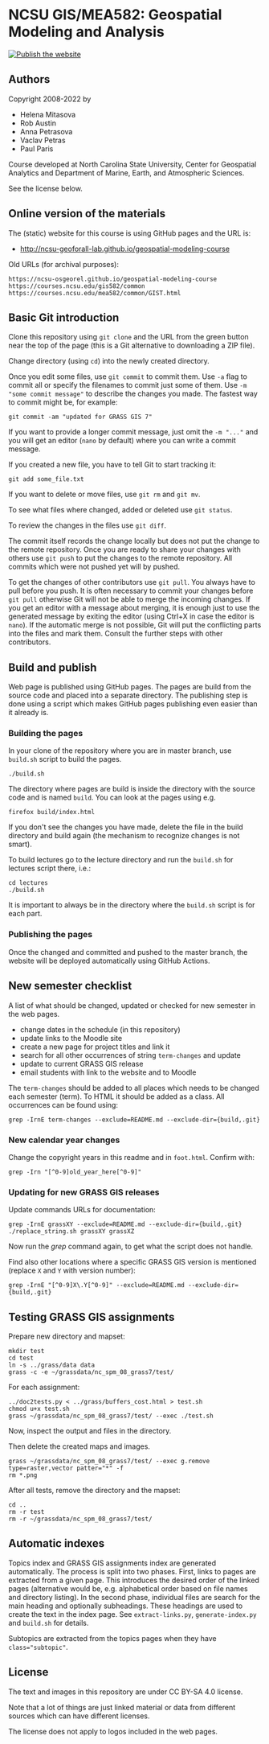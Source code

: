 NCSU GIS/MEA582: Geospatial Modeling and Analysis
=================================================

[![Publish the website](https://github.com/ncsu-geoforall-lab/geospatial-modeling-course/workflows/Publish%20the%20website/badge.svg?branch=master)](https://github.com/ncsu-geoforall-lab/geospatial-modeling-course/actions?query=workflow%3A%22Publish+the+website%22)

Authors
-------

Copyright 2008-2022 by

 * Helena Mitasova
 * Rob Austin
 * Anna Petrasova
 * Vaclav Petras
 * Paul Paris

Course developed at North Carolina State University,
Center for Geospatial Analytics and
Department of Marine, Earth, and Atmospheric Sciences.

See the license below.

Online version of the materials
-------------------------------

The (static) website for this course is using GitHub pages and the URL is:

* http://ncsu-geoforall-lab.github.io/geospatial-modeling-course

Old URLs (for archival purposes):

    https://ncsu-osgeorel.github.io/geospatial-modeling-course
    https://courses.ncsu.edu/gis582/common
    https://courses.ncsu.edu/mea582/common/GIST.html


Basic Git introduction
----------------------

Clone this repository using `git clone` and the URL from the green button
near the top of the page (this is a Git alternative to downloading a ZIP file).

Change directory (using `cd`) into the newly created directory.

Once you edit some files, use `git commit` to commit them. Use `-a` flag to
commit all or specify the filenames to commit just some of them.
Use `-m "some commit message"` to describe the changes you made.
The fastest way to commit might be, for example:

    git commit -am "updated for GRASS GIS 7"

If you want to provide a longer commit message, just omit the `-m "..."` and
you will get an editor (`nano` by default) where you can write a commit message.

If you created a new file, you have to tell Git to start tracking it:

    git add some_file.txt

If you want to delete or move files, use `git rm` and `git mv`.

To see what files where changed, added or deleted use `git status`.

To review the changes in the files use `git diff`.

The commit itself records the change locally but does not put the change
to the remote repository.
Once you are ready to share your changes with others use `git push`
to put the changes to the remote repository.
All commits which were not pushed yet will by pushed.

To get the changes of other contributors use `git pull`.
You always have to pull before you push. It is often necessary to commit
your changes before `git pull` otherwise Git will not be able to merge
the incoming changes. If you get an editor with a message about merging,
it is enough just to use the generated message by exiting the editor
(using Ctrl+X in case the editor is `nano`).
If the automatic merge is not possible, Git will put the conflicting parts
into the files and mark them. Consult the further steps with other contributors.


Build and publish
-----------------

Web page is published using GitHub pages. The pages are build from the source
code and placed into a separate directory. The publishing step
is done using a script which makes GitHub pages publishing
even easier than it already is.


### Building the pages

In your clone of the repository where you are in master branch,
use `build.sh` script to build the pages.

    ./build.sh

The directory where pages are build is inside the directory with
the source code and is named `build`.
You can look at the pages using e.g.

    firefox build/index.html

If you don't see the changes you have made, delete the file in the build
directory and build again (the mechanism to recognize changes is not smart).

To build lectures go to the lecture directory and run the `build.sh`
for lectures script there, i.e.:

    cd lectures
    ./build.sh

It is important to always be in the directory where the `build.sh`
script is for each part.

### Publishing the pages

Once the changed and committed and pushed to the master branch, the
website will be deployed automatically using GitHub Actions.


New semester checklist
----------------------

A list of what should be changed, updated or checked for new semester
in the web pages.

* change dates in the schedule (in this repository)
* update links to the Moodle site
* create a new page for project titles and link it
* search for all other occurrences of string `term-changes` and update
* update to current GRASS GIS release
* email students with link to the website and to Moodle

The `term-changes` should be added to all places which needs to be
changed each semester (term). To HTML it should be added as a class.
All occurrences can be found using:

```
grep -IrnE term-changes --exclude=README.md --exclude-dir={build,.git}
```

### New calendar year changes

Change the copyright years in this readme and in `foot.html`.
Confirm with:

```
grep -Irn "[^0-9]old_year_here[^0-9]"
```

### Updating for new GRASS GIS releases

Update commands URLs for documentation:

```
grep -IrnE grassXY --exclude=README.md --exclude-dir={build,.git}
./replace_string.sh grassXY grassXZ
```

Now run the *grep* command again, to get what the script does not
handle.

Find also other locations where a specific GRASS GIS version is
mentioned (replace `X` and `Y` with version number):

```
grep -IrnE "[^0-9]X\.Y[^0-9]" --exclude=README.md --exclude-dir={build,.git}
```

Testing GRASS GIS assignments
-----------------------------

Prepare new directory and mapset:

```
mkdir test
cd test
ln -s ../grass/data data
grass -c -e ~/grassdata/nc_spm_08_grass7/test/
```

For each assignment:

```
../doc2tests.py < ../grass/buffers_cost.html > test.sh
chmod u+x test.sh
grass ~/grassdata/nc_spm_08_grass7/test/ --exec ./test.sh
```

Now, inspect the output and files in the directory.

Then delete the created maps and images.

```
grass ~/grassdata/nc_spm_08_grass7/test/ --exec g.remove type=raster,vector patter="*" -f
rm *.png
```

After all tests, remove the directory and the mapset:

```
cd ..
rm -r test
rm -r ~/grassdata/nc_spm_08_grass7/test/
```

Automatic indexes
-----------------

Topics index and GRASS GIS assignments index are generated automatically.
The process is split into two phases. First, links to pages are extracted
from a given page. This introduces the desired order of the linked pages
(alternative would be, e.g. alphabetical order based on file names
and directory listing). In the second phase, individual files are search
for the main heading and optionally subheadings. These headings
are used to create the text in the index page.
See `extract-links.py`, `generate-index.py` and `build.sh` for details.

Subtopics are extracted from the topics pages when they have `class="subtopic"`.


License
-------

The text and images in this repository are under CC BY-SA 4.0 license.

Note that a lot of things are just linked material or data from different
sources which can have different licenses.

The license does not apply to logos included in the web pages.
